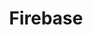 ---
# Featured tags need to have the `list` layout.
layout: list

# The title of the tag's page.
title: Firebase

# The name of the tag, used in a post's front matter (e.g. tags: [<slug>]).
slug: firebase

# (Optional) Write a short (~150 characters) description of this featured tag.
description: >
 Firebase is a platform developed by Google for creating mobile and web applications. It was originally an independent company founded in 2011. In 2014, Google acquired the platform and it is now their flagship offering for app development.
---